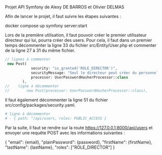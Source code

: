 Projet API Symfony de
Alexy DE BARROS et
Olivier DELMAS

Afin de lancer le projet, il faut suivre les étapes suivantes :

docker compose up
symfony server:start

Lors de la première utilisation, il faut pouvoir créer le premier utilisateur directeur qui lui, pourra créer des users.
Pour cela, il faut dans un premier temps décommenter la ligne 33 du fichier src/Entity/User.php et commenter de la ligne 27 à 31 du même fichier.

```php
// lignes à commenter
 new Post(
            security: "is_granted('ROLE_DIRECTOR')",
            securityMessage: "Seul le directeur peut créer du personnel.",
            processor: UserPasswordHasherProcessor::class
        ),
//    ligne à décommenter
//        new Post(processor: UserPasswordHasherProcessor::class),
```

Il faut également décommenter la ligne 51 du fichier src/config/packages/security.yaml.

```yaml
# ligne à décommenter
# - { path: ^/api/users, roles: PUBLIC_ACCESS }
 ```

Par la suite, il faut se rendre sur la route https://127.0.0.1:8000/api/users et envoyer une requête POST avec les informations suivantes :

{
"email": {email},
"plainPassword": {password},
"firstName": {firstName},
"lastName": {lastName},
"roles": ["ROLE_DIRECTOR"]
}